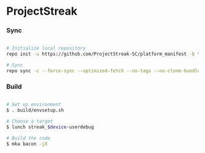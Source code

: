 # ProjectStreak

### Sync ###

```bash

# Initialize local repository
repo init -u https://github.com/ProjectStreak-SC/platform_manifest -b twelve

# Sync
repo sync -c --force-sync --optimized-fetch --no-tags --no-clone-bundle --prune -j$(nproc --all)
```

### Build ###

```bash

# Set up environment
$ . build/envsetup.sh

# Choose a target
$ lunch streak_$device-userdebug

# Build the code
$ mka bacon -jX
```
